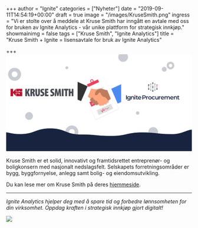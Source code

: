 +++
author = "Ignite"
categories = ["Nyheter"]
date = "2019-09-11T14:54:19+00:00"
draft = true
image = "/images/KruseSmith.png"
ingress = "Vi er stolte over å meddele at Kruse Smith har inngått en avtale med oss for bruken av Ignite Analytics - vår unike plattform for strategisk innkjøp."
showmainimg = false
tags = ["Kruse Smith", "Ignite Analytics"]
title = "Kruse Smith + Ignite = lisensavtale for bruk av Ignite Analytics"

+++
![](/images/KruseSmith.png)

Kruse Smith er et solid, innovativt og framtidsrettet entreprenør- og boligkonsern med nasjonalt nedslagsfelt. Selskapets forretningsområder er bygg, byggfornyelse, anlegg samt bolig- og eiendomsutvikling.

Du kan lese mer om Kruse Smith på deres [hjemmeside](https://www.kruse-smith.no/).

***

_Ignite Analytics hjelper deg med å spare tid og forbedre lønnsomheten for din virksomhet. Oppdag kraften i strategisk innkjøp gjort digitalt!_

[![](https://www.ignite.no/images/Pr%C3%B8v%20Ignite%20Analytics%20-%201200%20x100.png)](https://www.ignite.no/ignite-analytics/demo/ "Prøv Ignite Analytics")